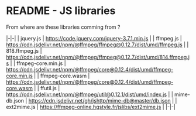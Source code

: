 # README - JS libraries

From where are these libraries comming from ?

|-|-|
| jquery.js | https://code.jquery.com/jquery-3.7.1.min.js |
| ffmpeg.js | https://cdn.jsdelivr.net/npm/@ffmpeg/ffmpeg@0.12.7/dist/umd/ffmpeg.js |
| 818.ffmpeg.js | https://cdn.jsdelivr.net/npm/@ffmpeg/ffmpeg@0.12.7/dist/umd/814.ffmpeg.js |
| ffmpeg-core.min.js | https://cdn.jsdelivr.net/npm/@ffmpeg/core@0.12.4/dist/umd/ffmpeg-core.min.js |
| ffmpeg-core.wasm | https://cdn.jsdelivr.net/npm/@ffmpeg/core@0.12.4/dist/umd/ffmpeg-core.wasm |
| ffutil.js | https://cdn.jsdelivr.net/npm/@ffmpeg/util@0.12.1/dist/umd/index.js |
| mime-db.json | https://cdn.jsdelivr.net/gh/jshttp/mime-db@master/db.json |
| ext2mime.js | https://ffmpeg-online.hgstyle.fr/jslibs/ext2mime.js |
|-|-|

